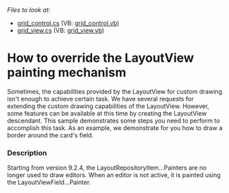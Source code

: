 <!-- default file list -->
*Files to look at*:

* [grid_control.cs](./CS/Q139427/grid_control.cs) (VB: [grid_control.vb](./VB/Q139427/grid_control.vb))
* [grid_view.cs](./CS/Q139427/grid_view.cs) (VB: [grid_view.vb](./VB/Q139427/grid_view.vb))
<!-- default file list end -->
# How to override the LayoutView painting mechanism


<p>Sometimes, the capabilities provided by the LayoutView for custom drawing isn't enough to achieve certain task. We have several requests for extending the custom drawing capabilities of the LayoutView. However, some features can be available at this time by creating the LayoutView descendant. This sample demonstrates some steps you need to perform to accomplish this task. As an example, we demonstrate for you how to draw a border around the card's field.</p>


<h3>Description</h3>

<p>Starting from version 9.2.4, the LayoutRepositoryItem...Painters are no longer used to draw editors. When an editor is not active, it is painted using the LayoutViewField...Painter.</p>

<br/>


